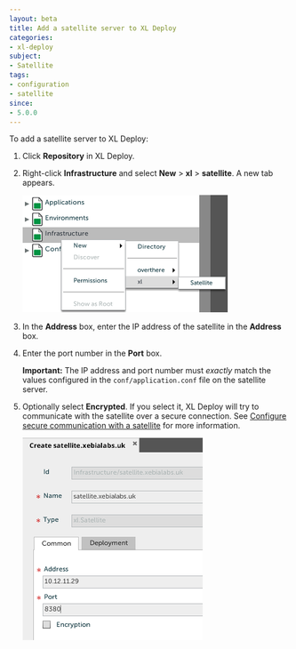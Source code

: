 ```yaml
---
layout: beta
title: Add a satellite server to XL Deploy
categories:
- xl-deploy
subject:
- Satellite
tags:
- configuration
- satellite
since:
- 5.0.0
---
```


To add a satellite server to XL Deploy:

1. Click **Repository** in XL Deploy.
2. Right-click **Infrastructure** and select **New** > **xl** > **satellite**. A new tab appears.

    ![image](images/add-a-satellite-ci.png)

3. In the **Address** box, enter the IP address of the satellite in the **Address** box.
4. Enter the port number in the **Port** box.

    **Important:** The IP address and port number must *exactly* match the values configured in the `conf/application.conf` file on the satellite server.

5. Optionally select **Encrypted**. If you select it, XL Deploy will try to communicate with the satellite over a secure connection. See [Configure secure communication with a satellite](/xl-deploy/how-to/configure-secure-communication-with-a-satellite.html) for more information.

    ![image](images/satellite-ci-configuration.png) 
